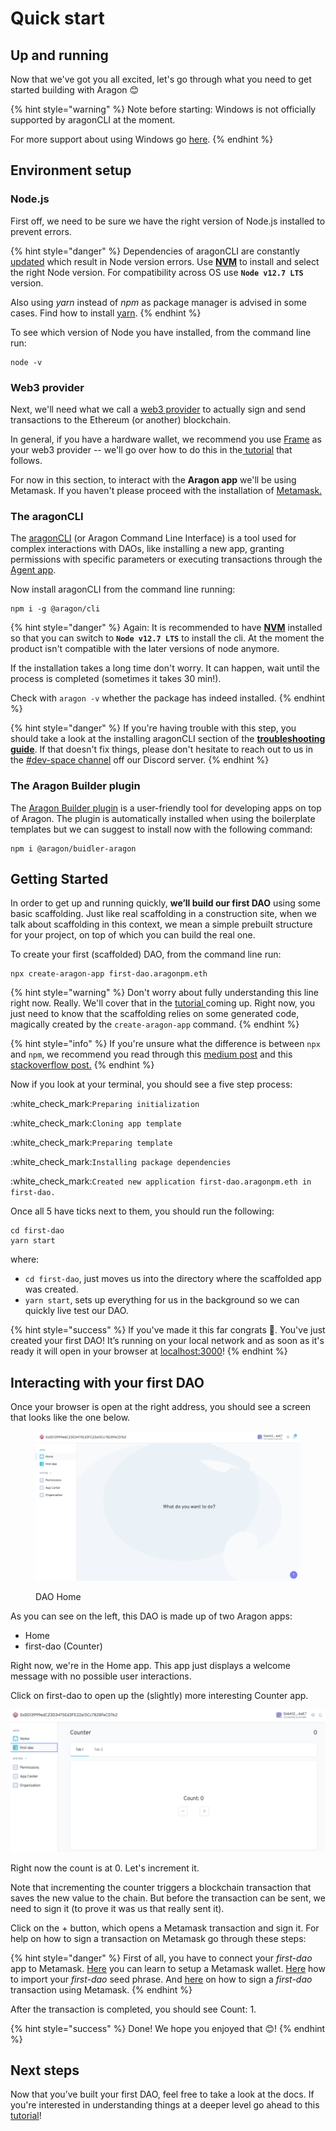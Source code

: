 # Quick start

## Up and running <a href="#up-and-running" id="up-and-running"></a>

Now that we've got you all excited, let's go through what you need to get started building with Aragon 😊

{% hint style="warning" %}
Note before starting: Windows is not officially supported by aragonCLI at the moment.

For more support about using Windows go [here](../guides/troubleshooting-and-faq.md).
{% endhint %}

## Environment setup

### Node.js <a href="#nodejs" id="nodejs"></a>

First off, we need to be sure we have the right version of Node.js installed to prevent errors.

{% hint style="danger" %}
Dependencies of aragonCLI are constantly [updated](https://github.com/aragon/aragon-cli/pulls?q=) which result in Node version errors. Use [**NVM**](https://techstacker.com/run-multiple-node-versions-node-nvm/) to install and select the right Node version. For compatibility across OS use **`Node v12.7 LTS`** version.



Also using _yarn_ instead of _npm_ as package manager is advised in some cases. Find how to install [yarn](https://classic.yarnpkg.com/lang/en/docs/install/#mac-stable).
{% endhint %}

To see which version of Node you have installed, from the command line run:

```
node -v
```



### Web3 provider <a href="#web3-provider" id="web3-provider"></a>

Next, we'll need what we call a [web3 provider](before-starting.md) to actually sign and send transactions to the Ethereum (or another) blockchain.

In general, if you have a hardware wallet, we recommend you use [Frame](https://frame.sh/) as your web3 provider -- we'll go over how to do this in the[ tutorial](../guides/your-first-aragon-app.md) that follows.&#x20;

For now in this section, to interact with the **Aragon app** we'll be using Metamask. If you haven't please proceed with the installation of [Metamask.](https://documentation.aragon.org/products/set-up-metamask)

### The aragonCLI <a href="#the-aragoncli" id="the-aragoncli"></a>

The [aragonCLI](../aragoncli/) (or Aragon Command Line Interface) is a tool used for complex interactions with DAOs, like installing a new app, granting permissions with specific parameters or executing transactions through the [Agent app](../guides/the-agent-app/).

Now install aragonCLI from the command line running:

```
npm i -g @aragon/cli
```

{% hint style="danger" %}
Again: It is recommended to have [**NVM**](https://techstacker.com/run-multiple-node-versions-node-nvm/) installed so that you can switch to **`Node v12.7 LTS`** to install the cli. At the moment the product isn't compatible with the later versions of node anymore.

If the installation takes a long time don't worry. It can happen, wait until the process is completed (sometimes it takes 30 min!).

Check with `aragon -v` whether the package has indeed installed.
{% endhint %}

{% hint style="danger" %}
If you're having trouble with this step, you should take a look at the installing aragonCLI section of the [**troubleshooting guide**](../guides/troubleshooting-and-faq.md). If that doesn't fix things, please don't hesitate to reach out to us in the [#dev-space channel](https://discord.gg/DHgjDnp9) off our Discord server.
{% endhint %}

### The Aragon Builder plugin <a href="#the-aragon-buidler-plugin" id="the-aragon-buidler-plugin"></a>

The [Aragon Builder plugin](https://github.com/aragon/buidler-aragon) is a user-friendly tool for developing apps on top of Aragon. The plugin is automatically installed when using the boilerplate templates but we can suggest to install now with the following command:

```
npm i @aragon/buidler-aragon
```

## Getting Started  <a href="#quick-start" id="quick-start"></a>

In order to get up and running quickly, **we’ll build our first DAO** using some basic scaffolding. Just like real scaffolding in a construction site, when we talk about scaffolding in this context, we mean a simple prebuilt structure for your project, on top of which you can build the real one.

To create your first (scaffolded) DAO, from the command line run:

```
npx create-aragon-app first-dao.aragonpm.eth
```

{% hint style="warning" %}
Don't worry about fully understanding this line right now. Really. We'll cover that in the [tutorial ](../guides/your-first-aragon-app.md)coming up. Right now, you just need to know that the scaffolding relies on some generated code, magically created by the `create-aragon-app` command.
{% endhint %}

{% hint style="info" %}
If you're unsure what the difference is between `npx` and `npm`, we recommend you read through this [medium post](https://medium.com/@maybekatz/introducing-npx-an-npm-package-runner-55f7d4bd282b) and this [stackoverflow post.](https://stackoverflow.com/questions/50605219/difference-between-npx-and-npm)
{% endhint %}

Now if you look at your terminal, you should see a five step process:

:white\_check\_mark:`Preparing initialization`

:white\_check\_mark:`Cloning app template`

:white\_check\_mark:`Preparing template`

:white\_check\_mark:`Installing package dependencies`

:white\_check\_mark:`Created new application first-dao.aragonpm.eth in first-dao.`

Once all 5 have ticks next to them, you should run the following:

```
cd first-dao
yarn start
```

where:

* `cd first-dao`, just moves us into the directory where the scaffolded app was created.
* `yarn start`, sets up everything for us in the background so we can quickly live test our DAO.

{% hint style="success" %}
If you've made it this far congrats 🤗. You've just created your first DAO! It’s running on your local network and as soon as it's ready it will open in your browser at [localhost:3000](http://localhost:3000/)!
{% endhint %}

## Interacting with your first DAO <a href="#interacting-with-your-first-dao" id="interacting-with-your-first-dao"></a>

Once your browser is open at the right address, you should see a screen that looks like the one below.

<figure><img src="../../../.gitbook/assets/getting-started-dao-1.png" alt=""><figcaption><p>DAO Home</p></figcaption></figure>

As you can see on the left, this DAO is made up of two Aragon apps:

* Home
* first-dao (Counter)

Right now, we're in the Home app. This app just displays a welcome message with no possible user interactions.

Click on first-dao to open up the (slightly) more interesting Counter app.

![Counter app](<../../../.gitbook/assets/Schermata 2022-03-16 alle 12.30.03.png>)

Right now the count is at 0. Let's increment it.

Note that incrementing the counter triggers a blockchain transaction that saves the new value to the chain. But before the transaction can be sent, we need to sign it (to prove it was us that really sent it).

Click on the + button, which opens a Metamask transaction and sign it. For help on how to sign a transaction on Metamask go through these steps:

{% hint style="danger" %}
First of all, you have to connect your _first-dao_ app to Metamask. [Here](../guides/how-to-sign-with-web3-providers/set-up-metamask/) you can learn to setup a Metamask wallet. [Here](../guides/how-to-sign-with-web3-providers/set-up-metamask/import-your-seed-wallet-in-metamask.md) how to import your _first-dao_ seed phrase. And [here](../guides/how-to-sign-with-web3-providers/set-up-metamask/metamask.md) on how to sign a _first-dao_ transaction using Metamask.&#x20;
{% endhint %}

After the transaction is completed, you should see Count: 1.

{% hint style="success" %}
Done! We hope you enjoyed that 😊!&#x20;
{% endhint %}

## Next steps <a href="#next-steps" id="next-steps"></a>

Now that you’ve built your first DAO, feel free to take a look at the docs. If you're interested in understanding things at a deeper level go ahead to this [tutorial](../guides/your-first-aragon-app.md)!&#x20;

